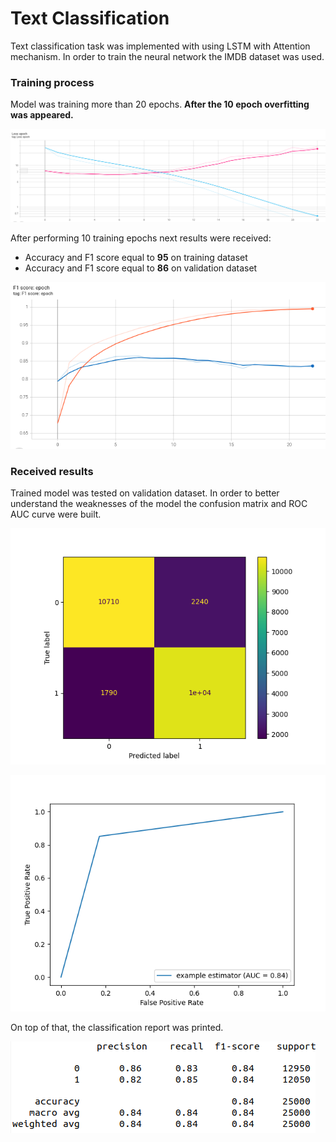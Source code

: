 # Text Classification
Text classification task was implemented with using LSTM with Attention mechanism.
In order to train the neural network the IMDB dataset was used. 

### Training process
Model was training more than 20 epochs. 
**After the 10 epoch overfitting was appeared.** 

![Loss function](./images/loss.png)

After performing 10 training epochs next results were received:
 * Accuracy and F1 score equal to **95** on training dataset
 * Accuracy and F1 score equal to **86** on validation dataset

![Evaluation plot](./images/f1_score.png)

### Received results

Trained model was tested on validation dataset. 
In order to better understand the weaknesses of the model the confusion matrix and ROC AUC curve were built. 

![Confusion matrix](./images/confusion_matrix.png)

![ROC AUC](./images/roc_auc.png)


On top of that, the classification report was printed.

![Classification report](./images/class_report.png)

